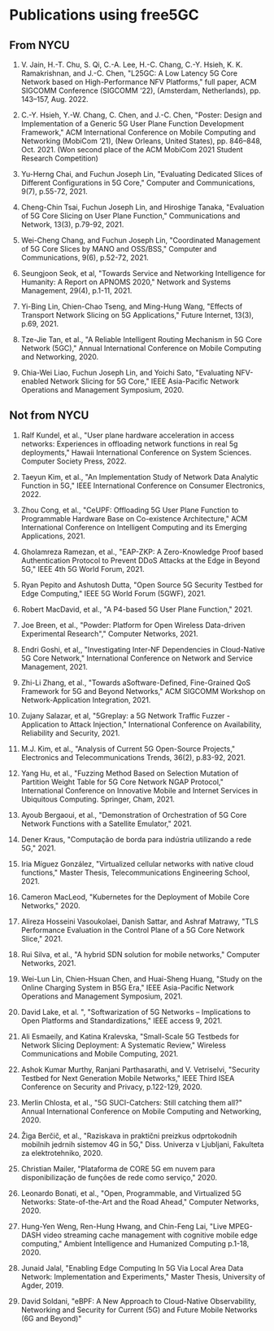 <!-- Google tag (gtag.js) --> <script async src="https://www.googletagmanager.com/gtag/js?id=G-JETJ7TJ805"></script> <script> window.dataLayer = window.dataLayer || []; function gtag(){dataLayer.push(arguments);} gtag('js', new Date()); gtag('config', 'G-JETJ7TJ805'); </script>

# Publications using free5GC

## From NYCU

1. V. Jain, H.-T. Chu, S. Qi, C.-A. Lee, H.-C. Chang, C.-Y. Hsieh, K. K. Ramakrishnan, and J.-C. Chen, "L25GC: A Low Latency 5G Core Network based on High-Performance NFV Platforms," full paper, ACM SIGCOMM Conference (SIGCOMM ‘22), (Amsterdam, Netherlands), pp. 143–157, Aug. 2022.

2. C.-Y. Hsieh, Y.-W. Chang, C. Chen, and J.-C. Chen, "Poster: Design and Implementation of a Generic 5G User Plane Function Development Framework," ACM International Conference on Mobile Computing and Networking (MobiCom ‘21), (New Orleans, United States), pp. 846–848, Oct. 2021. (Won second place of the ACM MobiCom 2021 Student Research Competition)

3. Yu-Herng Chai, and Fuchun Joseph Lin, "Evaluating Dedicated Slices of Different Configurations in 5G Core," Computer and Communications, 9(7), p.55-72, 2021.

4. Cheng-Chin Tsai, Fuchun Joseph Lin, and Hiroshige Tanaka, "Evaluation of 5G Core Slicing on User Plane Function," Communications and Network, 13(3), p.79-92, 2021.

5. Wei-Cheng Chang, and Fuchun Joseph Lin, "Coordinated Management of 5G Core Slices by MANO and OSS/BSS," Computer and Communications, 9(6), p.52-72, 2021.

6. Seungjoon Seok, et al, "Towards Service and Networking Intelligence for Humanity: A Report on APNOMS 2020," Network and Systems Management, 29(4), p.1-11, 2021.

7. Yi-Bing Lin, Chien-Chao Tseng, and Ming-Hung Wang, "Effects of Transport Network Slicing on 5G Applications," Future Internet, 13(3), p.69, 2021.

8. Tze-Jie Tan, et al., "A Reliable Intelligent Routing Mechanism in 5G Core Network (5GC)," Annual International Conference on Mobile Computing and Networking, 2020.

9. Chia-Wei Liao, Fuchun Joseph Lin, and Yoichi Sato, "Evaluating NFV-enabled Network Slicing for 5G Core," IEEE Asia-Pacific Network Operations and Management Symposium, 2020.


## Not from NYCU

1. Ralf Kundel, et al., "User plane hardware acceleration in access networks: Experiences in offloading network functions in real 5g deployments," Hawaii International Conference on System Sciences. Computer Society Press, 2022.

2. Taeyun Kim, et al., "An Implementation Study of Network Data Analytic Function in 5G," IEEE International Conference on Consumer Electronics, 2022.

3. Zhou Cong, et al., "CeUPF: Offloading 5G User Plane Function to Programmable Hardware Base on Co-existence Architecture," ACM International Conference on Intelligent Computing and its Emerging Applications, 2021.

4. Gholamreza Ramezan, et al., "EAP-ZKP: A Zero-Knowledge Proof based Authentication Protocol to Prevent DDoS Attacks at the Edge in Beyond 5G," IEEE 4th 5G World Forum, 2021.

5. Ryan Pepito and Ashutosh Dutta, "Open Source 5G Security Testbed for Edge Computing," IEEE 5G World Forum (5GWF), 2021.

6. Robert MacDavid, et al., "A P4-based 5G User Plane Function," 2021.

7. Joe Breen, et al., "Powder: Platform for Open Wireless Data-driven Experimental Research"," Computer Networks, 2021.

8. Endri Goshi, et al,, "Investigating Inter-NF Dependencies in Cloud-Native 5G Core Network," International Conference on Network and Service Management, 2021.

9. Zhi-Li Zhang, et al., "Towards aSoftware-Defined, Fine-Grained QoS Framework for 5G and Beyond Networks," ACM SIGCOMM Workshop on Network-Application Integration, 2021.

10. Zujany Salazar, et al, "5Greplay: a 5G Network Traffic Fuzzer - Application to Attack Injection," International Conference on Availability, Reliability and Security, 2021.

11. M.J. Kim, et al., "Analysis of Current 5G Open-Source Projects," Electronics and Telecommunications Trends, 36(2), p.83-92, 2021.

12. Yang Hu, et al., "Fuzzing Method Based on Selection Mutation of Partition Weight Table for 5G Core Network NGAP Protocol," International Conference on Innovative Mobile and Internet Services in Ubiquitous Computing. Springer, Cham, 2021.

13. Ayoub Bergaoui, et al., "Demonstration of Orchestration of 5G Core Network Functions with a Satellite Emulator," 2021.

14. Dener Kraus, "Computação de borda para indústria utilizando a rede 5G," 2021.

15. Iria Míguez González, "Virtualized cellular networks with native cloud functions," Master Thesis, Telecommunications Engineering School, 2021.

16. Cameron MacLeod, "Kubernetes for the Deployment of Mobile Core Networks," 2020.

17. Alireza Hosseini Vasoukolaei, Danish Sattar, and Ashraf Matrawy, "TLS Performance Evaluation in the Control Plane of a 5G Core Network Slice," 2021.

18. Rui Silva, et al., "A hybrid SDN solution for mobile networks," Computer Networks, 2021.

19. Wei-Lun Lin, Chien-Hsuan Chen, and Huai-Sheng Huang, "Study on the Online Charging System in B5G Era," IEEE Asia-Pacific Network Operations and Management Symposium, 2021.

20. David Lake, et al. ", "Softwarization of 5G Networks – Implications to Open Platforms and Standardizations," IEEE access 9, 2021.

21. Ali Esmaeily, and Katina Kralevska, "Small-Scale 5G Testbeds for Network Slicing Deployment: A Systematic Review," Wireless Communications and Mobile Computing, 2021.

22. Ashok Kumar Murthy, Ranjani Parthasarathi, and V. Vetriselvi, "Security Testbed for Next Generation Mobile Networks," IEEE Third ISEA Conference on Security and Privacy, p.122-129, 2020.

23. Merlin Chlosta, et al., "5G SUCI-Catchers: Still catching them all?" Annual International Conference on Mobile Computing and Networking, 2020.

24. Žiga Berčič, et al., "Raziskava in praktični preizkus odprtokodnih mobilnih jedrnih sistemov 4G in 5G," Diss. Univerza v Ljubljani, Fakulteta za elektrotehniko, 2020.

25. Christian Mailer, "Plataforma de CORE 5G em nuvem para disponibilização de funções de rede como serviço," 2020.

26. Leonardo Bonati, et al., "Open, Programmable, and Virtualized 5G Networks: State-of-the-Art and the Road Ahead," Computer Networks, 2020.

27. Hung-Yen Weng, Ren-Hung Hwang, and Chin-Feng Lai, "Live MPEG-DASH video streaming cache management with cognitive mobile edge computing," Ambient Intelligence and Humanized Computing p.1-18, 2020.

28. Junaid Jalal, "Enabling Edge Computing In 5G Via Local Area Data Network: Implementation and Experiments," Master Thesis, University of Agder, 2019.

29. David Soldani, "eBPF: A New Approach to Cloud-Native Observability, Networking and Security for Current (5G) and Future Mobile Networks (6G and Beyond)"
